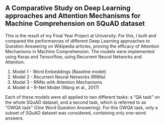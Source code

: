 ## A Comparative Study on Deep Learning approaches and Attention Mechanisms for Machine Comprehension on SQuAD dataset

This is the result of my Final Year Project at University. For this, I built and compared the performances of different Deep Learning approaches to Question Answering on Wikipedia articles, proving the efficacy of Attention Mechanisms in Machine Comprehension. The models were implemented using Keras and Tensorflow, using Recurrent Neural Networks and Attention. 


1. Model 1 - Word Embeddings (Baseline model)
2. Model 2 - Recurrent Neural Networks (RNNs)
3. Model 3 - RNNs with Attention Mechanisms
4. Model 4 - R-Net Model (Wang et al., 2017)

Each of these models were all applied to two different tasks: a “QA task” on the whole SQuAD dataset, and a second task, which is referred to as "OWQA task” (One Word Question Answering). For this OWQA task, only a subset of SQuAD dataset was considered, containing only one-word answers.
